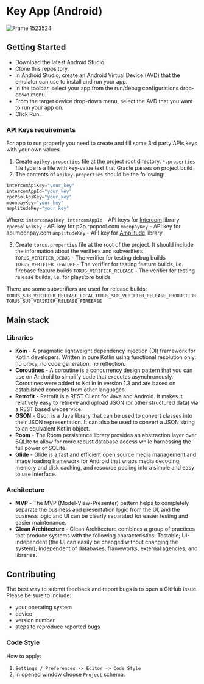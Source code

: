 # Key App (Android)

![Frame 1523524](https://user-images.githubusercontent.com/19359742/219026384-e72e5f10-6905-4459-b6ff-376e614dad0c.png)

## Getting Started
- Download the latest Android Studio.
- Clone this repository.
- In Android Studio, create an Android Virtual Device (AVD) that the emulator can use to install and run your app.
- In the toolbar, select your app from the run/debug configurations drop-down menu.
- From the target device drop-down menu, select the AVD that you want to run your app on.
- Click Run.

### API Keys requirements
For app to run properly you need to create and fill some 3rd party APIs keys with your own values. 
1. Create `apikey.properties` file at the project root directory. `*.properties` file type is a file with key-value text that Gradle parses on project build
2. The contents of `apikey.properties` should be the following:
```groovy
intercomApiKey="your_key"
intercomAppId="your_key"
rpcPoolApiKey="your_key"
moonpayKey="your_key"
amplitudeKey="your_key"
```
Where:
`intercomApiKey`, `intercomAppId` - API keys for [Intercom](https://www.intercom.com) library
`rpcPoolApiKey` - API key for p2p.rpcpool.com
`moonpayKey` - API key for api.moonpay.com
`amplitudeKey` - API key for [Amplitude](https://developers.amplitude.com/docs/android) library

3. Create `torus.properties` file at the root of the project. It should include the information about the verifiers and subverifiers
`TORUS_VERIFIER_DEBUG` - The verifier for testing debug builds
`TORUS_VERIFIER_FEATURE` - The verifier for testing feature builds, i.e. firebase feature builds
`TORUS_VERIFIER_RELEASE` - The verifier for testing release builds, i.e. for playstore builds

There are some subverifiers are used for release builds:
`TORUS_SUB_VERIFIER_RELEASE_LOCAL`
`TORUS_SUB_VERIFIER_RELEASE_PRODUCTION`
`TORUS_SUB_VERIFIER_RELEASE_FIREBASE`

## Main stack

### Libraries
- **Koin** - A pragmatic lightweight dependency injection (DI) framework for Kotlin developers. Written in pure Kotlin using functional resolution only: no proxy, no code generation, no reflection.
- **Coroutines** - A coroutine is a concurrency design pattern that you can use on Android to simplify code that executes asynchronously. Coroutines were added to Kotlin in version 1.3 and are based on established concepts from other languages.
- **Retrofit** - Retrofit is a REST Client for Java and Android. It makes it relatively easy to retrieve and upload JSON (or other structured data) via a REST based webservice.
- **GSON** - Gson is a Java library that can be used to convert classes into their JSON representation. It can also be used to convert a JSON string to an equivalent Kotlin object.
- **Room** - The Room persistence library provides an abstraction layer over SQLite to allow for more robust database access while harnessing the full power of SQLite.
- **Glide** - Glide is a fast and efficient open source media management and image loading framework for Android that wraps media decoding, memory and disk caching, and resource pooling into a simple and easy to use interface.

### Architecture
- **MVP** - The MVP (Model-View-Presenter) pattern helps to completely separate the business and presentation logic from the UI, and the business logic and UI can be clearly separated for easier testing and easier maintenance.
- **Clean Architecture** - Clean Architecture combines a group of practices that produce systems with the following characteristics: Testable; UI-independent (the UI can easily be changed without changing the system); Independent of databases, frameworks, external agencies, and libraries.

## Contributing
The best way to submit feedback and report bugs is to open a GitHub issue. Please be sure to include:
- your operating system
- device
- version number
- steps to reproduce reported bugs

### Code Style
How to apply:
1. `Settings / Preferences -> Editor -> Code Style`
2. In opened window choose `Project` schema.

